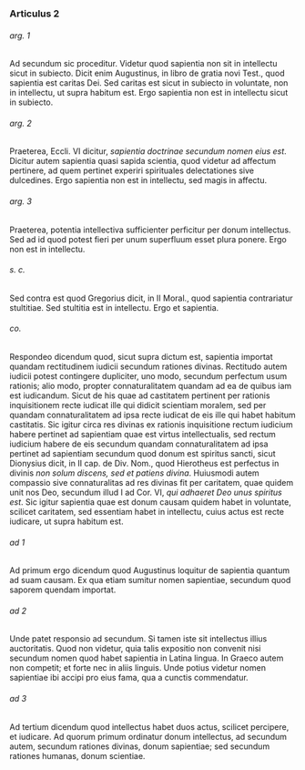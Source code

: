 ### Articulus 2

###### arg. 1
Ad secundum sic proceditur. Videtur quod sapientia non sit in intellectu sicut in subiecto. Dicit enim Augustinus, in libro de gratia novi Test., quod sapientia est caritas Dei. Sed caritas est sicut in subiecto in voluntate, non in intellectu, ut supra habitum est. Ergo sapientia non est in intellectu sicut in subiecto.

###### arg. 2
Praeterea, Eccli. VI dicitur, *sapientia doctrinae secundum nomen eius est*. Dicitur autem sapientia quasi sapida scientia, quod videtur ad affectum pertinere, ad quem pertinet experiri spirituales delectationes sive dulcedines. Ergo sapientia non est in intellectu, sed magis in affectu.

###### arg. 3
Praeterea, potentia intellectiva sufficienter perficitur per donum intellectus. Sed ad id quod potest fieri per unum superfluum esset plura ponere. Ergo non est in intellectu.

###### s. c.
Sed contra est quod Gregorius dicit, in II Moral., quod sapientia contrariatur stultitiae. Sed stultitia est in intellectu. Ergo et sapientia.

###### co.
Respondeo dicendum quod, sicut supra dictum est, sapientia importat quandam rectitudinem iudicii secundum rationes divinas. Rectitudo autem iudicii potest contingere dupliciter, uno modo, secundum perfectum usum rationis; alio modo, propter connaturalitatem quandam ad ea de quibus iam est iudicandum. Sicut de his quae ad castitatem pertinent per rationis inquisitionem recte iudicat ille qui didicit scientiam moralem, sed per quandam connaturalitatem ad ipsa recte iudicat de eis ille qui habet habitum castitatis. Sic igitur circa res divinas ex rationis inquisitione rectum iudicium habere pertinet ad sapientiam quae est virtus intellectualis, sed rectum iudicium habere de eis secundum quandam connaturalitatem ad ipsa pertinet ad sapientiam secundum quod donum est spiritus sancti, sicut Dionysius dicit, in II cap. de Div. Nom., quod Hierotheus est perfectus in divinis *non solum discens, sed et patiens divina*. Huiusmodi autem compassio sive connaturalitas ad res divinas fit per caritatem, quae quidem unit nos Deo, secundum illud I ad Cor. VI, *qui adhaeret Deo unus spiritus est*. Sic igitur sapientia quae est donum causam quidem habet in voluntate, scilicet caritatem, sed essentiam habet in intellectu, cuius actus est recte iudicare, ut supra habitum est.

###### ad 1
Ad primum ergo dicendum quod Augustinus loquitur de sapientia quantum ad suam causam. Ex qua etiam sumitur nomen sapientiae, secundum quod saporem quendam importat.

###### ad 2
Unde patet responsio ad secundum. Si tamen iste sit intellectus illius auctoritatis. Quod non videtur, quia talis expositio non convenit nisi secundum nomen quod habet sapientia in Latina lingua. In Graeco autem non competit; et forte nec in aliis linguis. Unde potius videtur nomen sapientiae ibi accipi pro eius fama, qua a cunctis commendatur.

###### ad 3
Ad tertium dicendum quod intellectus habet duos actus, scilicet percipere, et iudicare. Ad quorum primum ordinatur donum intellectus, ad secundum autem, secundum rationes divinas, donum sapientiae; sed secundum rationes humanas, donum scientiae.

